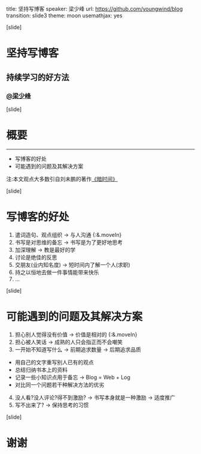 title: 坚持写博客
speaker: 梁少峰
url: https://github.com/youngwind/blog
transition: slide3
theme: moon
usemathjax: yes

[slide]

# 坚持写博客
## 持续学习的好方法
### [@梁少峰](https://github.com/youngwind)

[slide]
# 概要
----
* 写博客的好处
* 可能遇到的问题及其解决方案

注:本文观点大多数引自刘未鹏的著作[《暗时间》](https://book.douban.com/subject/6709809/)

[slide]
# 写博客的好处

1. 遣词造句、观点组织 → 与人沟通 {:&.moveIn}
2. 书写是对思维的备忘 → 书写是为了更好地思考
2. 加深理解 → 教是最好的学
4. 讨论是绝佳的反思
5. 交朋友(业内知名度) → 短时间内了解一个人(求职)
6. 持之以恒地去做一件事情能带来快乐
7. ...


[slide]
# 可能遇到的问题及其解决方案

1. 担心别人觉得没有价值 → 价值是相对的 {:&.moveIn}
2. 担心被人笑话 → 成熟的人只会指正而不会嘲笑
3. 一开始不知道写什么 → 前期追求数量 → 后期追求品质

  * 用自己的文字重写别人已有的观点
  * 总结归纳书本上的资料
  * 记录一些小知识点用于备忘 → Blog = Web + Log
  * 对比同一个问题若干种解决方法的优劣
4. 没人看?没人评论?得不到激励? → 书写本身就是一种激励 → 适度推广
5. 写不出来了? → 保持思考的习惯

[slide]
# 谢谢